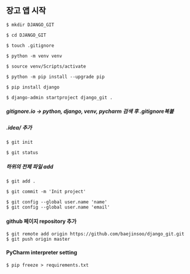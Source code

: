 ## 장고 앱 시작

`$ mkdir DJANGO_GIT`

`$ cd DJANGO_GIT`

`$ touch .gitignore`

`$ python -m venv venv`

`$ source venv/Scripts/activate`

`$ python -m pip install --upgrade pip`

`$ pip install django`

`$ django-admin startproject django_git .`

##### gitignore.io -> python, django, venv, pycharm 검색 후 .gitignore복붙

##### .idea/ 추가

`$ git init`

`$ git status`

##### 하위의 전체 파일 add

`$ git add .`

`$ git commit -m 'Init project'`

```
$ git config --global user.name 'name'
$ git config --global user.name 'email'
```

#### github 페이지 repository  추가

```
$ git remote add origin https://github.com/baejinsoo/django_git.git
$ git push origin master
```

#### PyCharm interpreter setting

`$ pip freeze > requirements.txt`

